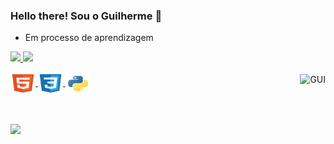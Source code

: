 ### Hello there! Sou o Guilherme 👋
- Em processo de aprendizagem
<div>
  <a href="https://github.com/HarmonicDust73">
  <img height="180em" src="https://github-readme-stats.vercel.app/api?username=HarmonicDust73&show_icons=true&theme=dark&include_all_commits=true&count_private=true"/>
  <img height="180em" src="https://github-readme-stats.vercel.app/api/top-langs/?username=HarmonicDust73&layout=compact&langs_count=7&theme=dark"/>  
</div>
  <div style="display: inline_block"><br>
  <img align="center" alt="Gui-HTML" height="30" width="40" src="https://raw.githubusercontent.com/devicons/devicon/master/icons/html5/html5-original.svg">
  <img align="center" alt="Gui-CSS" height="30" width="40" src="https://raw.githubusercontent.com/devicons/devicon/master/icons/css3/css3-original.svg">
  <img align="center" alt="Gui-Python" height="30" width="40" src="https://raw.githubusercontent.com/devicons/devicon/master/icons/python/python-original.svg">
  <img align="right" alt="GUI" height="150" width"40" src="https://cdn.discordapp.com/attachments/757831879377289267/870178410285113354/picasion.com_0a60ddeff4370389800d40c185819f20.gif"> 
</div>
  <h1>
<div> 
  <a href = "mailto:lglguilherme18@gmail.com"><img src="https://img.shields.io/badge/-Gmail-%23333?style=for-the-badge&logo=gmail&logoColor=white" target="_blank"></a>
  </div>
